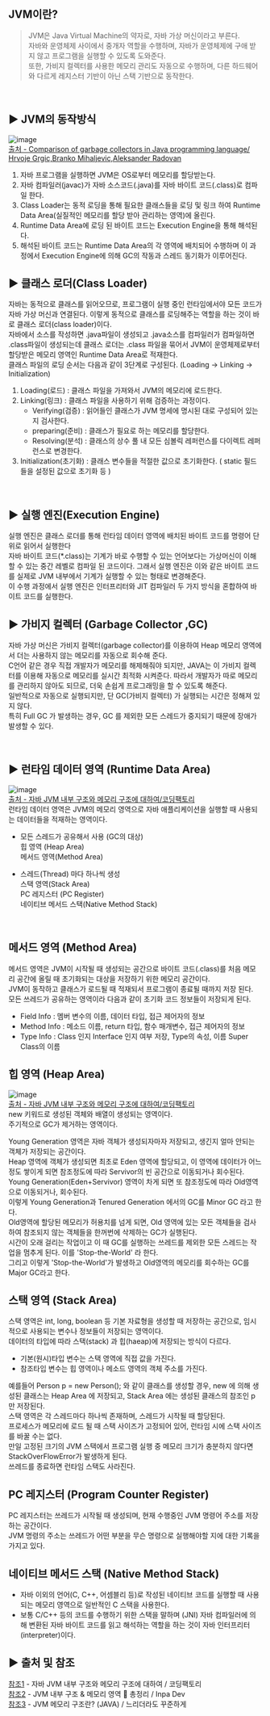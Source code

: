 ## JVM이란?
> JVM은 Java Virtual Machine의 약자로, 자바 가상 머신이라고 부른다.<br>
자바와 운영체제 사이에서 중개자 역할을 수행하며, 자바가 운영체제에 구애 받지 않고 프로그램을 실행할 수 있도록 도와준다.<br>
 또한, 가비지 컬렉터를 사용한 메모리 관리도 자동으로 수행하며, 다른 하드웨어와 다르게 레지스터 기반이 아닌 스택 기반으로 동작한다.<br>

<br>

## ▶️ JVM의 동작방식
![image](https://github.com/zeroempty2/TIL/assets/117061586/187332f6-5ba5-4bee-acde-173de4054dea)<br>
[출처 - Comparison of garbage collectors in Java programming language/ Hrvoje Grgic,Branko Mihaljevic,Aleksander Radovan](https://www.researchgate.net/figure/Visual-representation-of-the-Java-Virtual-Machine-with-key-memory-components-bolded_fig1_326701102)<br>

1. 자바 프로그램을 실행하면 JVM은 OS로부터 메모리를 할당받는다.<br>
2. 자바 컴파일러(javac)가 자바 소스코드(.java)를 자바 바이트 코드(.class)로 컴파일 한다.<br>
3. Class Loader는 동적 로딩을 통해 필요한 클래스들을 로딩 및 링크 하여 Runtime Data Area(실질적인 메모리를 할당 받아 관리하는 영역)에 올린다.<br>
4. Runtime Data Area에 로딩 된 바이트 코드는 Execution Engine을 통해 해석된다.<br>
5. 해석된 바이트 코드는 Runtime Data Area의 각 영역에 배치되어 수행하며 이 과정에서 Execution Engine에 의해 GC의 작동과 스레드 동기화가 이루어진다.<br>



## ▶️ 클래스 로더(Class Loader)

자바는 동적으로 클래스를 읽어오므로, 프로그램이 실행 중인 런타임에서야 모든 코드가 자바 가상 머신과 연결된다. 이렇게 동적으로 클래스를 로딩해주는 역할을 하는 것이 바로 클래스 로더(class loader)이다. <br>
자바에서 소스를 작성하면 .java파일이 생성되고 .java소스를 컴파일러가 컴파일하면 .class파일이 생성되는데 클래스 로더는 .class 파일을 묶어서 JVM이 운영체제로부터 할당받은 메모리 영역인 Runtime Data Area로 적재한다.<br>
클래스 파일의 로딩 순서는 다음과 같이 3단계로 구성된다. (Loading → Linking → Initialization)<br>
1. Loading(로드) : 클래스 파일을 가져와서 JVM의 메모리에 로드한다.<br>
2. Linking(링크) : 클래스 파일을 사용하기 위해 검증하는 과정이다.<br>
    * Verifying(검증) : 읽어들인 클래스가 JVM 명세에 명시된 대로 구성되어 있는지 검사한다.<br>
    * preparing(준비) : 클래스가 필요로 하는 메모리를 할당한다.<br>
    * Resolving(분석) : 클래스의 상수 풀 내 모든 심볼릭 레퍼런스를 다이렉트 레퍼런스로 변경한다.<br>
3. Initialization(초기화) : 클래스 변수들을 적절한 값으로 초기화한다. ( static 필드들을 설정된 값으로 초기화 등 )<br>

<br>

## ▶️ 실행 엔진(Execution Engine)
실행 엔진은 클래스 로더를 통해 런타임 데이터 영역에 배치된 바이트 코드를 명령어 단위로 읽어서 실행한다<br>
자바 바이트 코드(*.class)는 기계가 바로 수행할 수 있는 언어보다는 가상머신이 이해할 수 있는 중간 레벨로 컴파일 된 코드이다. 그래서 실행 엔진은 이와 같은 바이트 코드를 실제로 JVM 내부에서 기계가 실행할 수 있는 형태로 변경해준다.<br>
이 수행 과정에서 실행 엔진은 인터프리터와 JIT 컴파일러 두 가지 방식을 혼합하여 바이트 코드를 실행한다.<br>

## ▶️ 가비지 컬렉터 (Garbage Collector ,GC)
자바 가상 머신은 가비지 컬렉터(garbage collector)를 이용하여 Heap 메모리 영역에서 더는 사용하지 않는 메모리를 자동으로 회수해 준다.<br>
C언어 같은 경우 직접 개발자가 메모리를 해제해줘야 되지만, JAVA는 이 가비지 컬렉터를 이용해 자동으로 메모리를 실시간 최적화 시켜준다. 따라서 개발자가 따로 메모리를 관리하지 않아도 되므로, 더욱 손쉽게 프로그래밍을 할 수 있도록 해준다.<br>
일반적으로 자동으로 실행되지만, 단 GC(가비지 컬렉터) 가 실행되는 시간은 정해져 있지 않다.<br>
특히 Full GC 가 발생하는 경우, GC 를 제외한 모든 스레드가 중지되기 때문에 장애가 발생할 수 있다.<br>

<br>

## ▶️ 런타임 데이터 영역 (Runtime Data Area) 
![image](https://github.com/zeroempty2/TIL/assets/117061586/5a2ee601-ca43-475e-8fb6-c1a8d40915ff)<br>
[출처 - 자바 JVM 내부 구조와 메모리 구조에 대하여/코딩팩토리](https://coding-factory.tistory.com/828)<br>
런타임 데이터 영역은 JVM의 메모리 영역으로 자바 애플리케이션을 실행할 때 사용되는 데이터들을 적재하는 영역이다.

* 모든 스레드가 공유해서 사용 (GC의 대상)<br>
힙 영역 (Heap Area)<br>
메서드 영역(Method Area)<br>
 
* 스레드(Thread) 마다 하나씩 생성<br>
스택 영역(Stack Area)<br>
PC 레지스터 (PC Register)<br>
네이티브 메서드 스택(Native Method Stack)<br>

<br>

## 메서드 영역 (Method Area)
메서드 영역은 JVM이 시작될 때 생성되는 공간으로 바이트 코드(.class)를 처음 메모리 공간에 올릴 때 초기화되는 대상을 저장하기 위한 메모리 공간이다.<br>
JVM이 동작하고 클래스가 로드될 때 적재되서 프로그램이 종료될 때까지 저장 된다.<br>
모든 쓰레드가 공유하는 영역이라 다음과 같이 초기화 코드 정보들이 저장되게 된다.<br>
* Field Info : 멤버 변수의 이름, 데이터 타입, 접근 제어자의 정보<br>
* Method Info : 메소드 이름, return 타입, 함수 매개변수, 접근 제어자의 정보<br>
* Type Info : Class 인지 Interface 인지 여부 저장, Type의 속성, 이름 Super Class의 이름<br>

## 힙 영역 (Heap Area)
![image](https://github.com/zeroempty2/TIL/assets/117061586/1e8fd6b2-9720-4493-89ee-314de9e4474d)<br>
[출처 - 자바 JVM 내부 구조와 메모리 구조에 대하여/코딩팩토리](https://coding-factory.tistory.com/828)<br>
new 키워드로 생성된 객체와 배열이 생성되는 영역이다. <br>
주기적으로 GC가 제거하는 영역이다. <br>

Young Generation 영역은 자바 객체가 생성되자마자 저장되고, 생긴지 얼마 안되는 객체가 저장되는 공간이다. <br>
Heap 영역에 객체가 생성되면 최초로 Eden 영역에 할당되고, 이 영역에 데이터가 어느정도 쌓이게 되면 참조정도에 따라 Servivor의 빈 공간으로 이동되거나 회수된다. <br>
Young Generation(Eden+Servivor) 영역이 차게 되면 또 참조정도에 따라 Old영역으로 이동되거나, 회수된다. <br>
이렇게 Young Generation과 Tenured Generation 에서의 GC를 Minor GC 라고 한다.<br>
Old영역에 할당된 메모리가 허용치를 넘게 되면, Old 영역에 있는 모든 객체들을 검사하여 참조되지 않는 객체들을 한꺼번에 삭제하는 GC가 실행된다.<br>
시간이 오래 걸리는 작업이고 이 때 GC를 실행하는 쓰레드를 제외한 모든 스레드는 작업을 멈추게 된다. 이를 'Stop-the-World' 라 한다. <br>
그리고 이렇게 'Stop-the-World'가 발생하고 Old영역의 메모리를 회수하는 GC를 Major GC라고 한다.<br> 

 ## 스택 영역 (Stack Area)
스택 영역은 int, long, boolean 등 기본 자료형을 생성할 때 저장하는 공간으로, 임시적으로 사용되는 변수나 정보들이 저장되는 영역이다.<br>
데이터의 타입에 따라 스택(stack) 과 힙(haeap)에 저장되는 방식이 다르다.<br>
* 기본(원시)타입 변수는 스택 영역에 직접 값을 가진다.<br>
* 참조타입 변수는 힙 영역이나 메소드 영역의 객체 주소를 가진다.<br>

예를들어 Person p = new Person(); 와 같이 클래스를 생성할 경우, new 에 의해 생성된 클래스는 Heap Area 에 저장되고, Stack Area 에는 생성된 클래스의 참조인 p 만 저장된다.<br>
스택 영역은 각 스레드마다 하나씩 존재하며, 스레드가 시작될 때 할당된다.<br>
프로세스가 메모리에 로드 될 때 스택 사이즈가 고정되어 있어, 런타임 시에 스택 사이즈를 바꿀 수는 없다.<br>
만일 고정된 크기의 JVM 스택에서 프로그램 실행 중 메모리 크기가 충분하지 않다면 StackOverFlowError가 발생하게 된다.<br>
쓰레드를 종료하면 런타임 스택도 사라진다.<br>

 ## PC 레지스터 (Program Counter Register)
PC 레지스터는 쓰레드가 시작될 때 생성되며, 현재 수행중인 JVM 명령어 주소를 저장하는 공간이다.<br>
JVM 명령의 주소는 쓰레드가 어떤 부분을 무슨 명령으로 실행해야할 지에 대한 기록을 가지고 있다.<br>

 ## 네이티브 메서드 스택 (Native Method Stack)
* 자바 이외의 언어(C, C++, 어셈블리 등)로 작성된 네이티브 코드를 실행할 때 사용되는 메모리 영역으로 일반적인 C 스택을 사용한다.
* 보통 C/C++ 등의 코드를 수행하기 위한 스택을 말하며 (JNI) 자바 컴파일러에 의해 변환된 자바 바이트 코드를 읽고 해석하는 역할을 하는 것이 자바 인터프리터(interpreter)이다.

## ▶️ 출처 및 참조
[참조1](https://coding-factory.tistory.com/828) - 자바 JVM 내부 구조와 메모리 구조에 대하여 / 코딩팩토리 <br>
[참조2](https://inpa.tistory.com/entry/JAVA-%E2%98%95-JVM-%EB%82%B4%EB%B6%80-%EA%B5%AC%EC%A1%B0-%EB%A9%94%EB%AA%A8%EB%A6%AC-%EC%98%81%EC%97%AD-%EC%8B%AC%ED%99%94%ED%8E%B8) - JVM 내부 구조 & 메모리 영역 💯 총정리 / Inpa Dev<br>
[참조3](https://steady-coding.tistory.com/305) - JVM 메모리 구조란? (JAVA) / 느리더라도 꾸준하게

